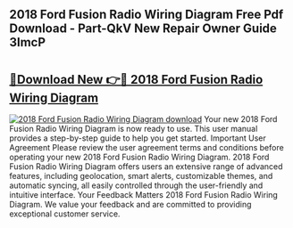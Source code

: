 ## 2018 Ford Fusion Radio Wiring Diagram Free Pdf Download - Part-QkV New Repair Owner Guide 3ImcP

# <h2><a href="http://dfszeu.blite.top/?on=2018+Ford+Fusion+Radio+Wiring+Diagram">🔗Download New 👉🔴 2018 Ford Fusion Radio Wiring Diagram</a></h2>

[![2018 Ford Fusion Radio Wiring Diagram download](https://i.imgur.com/lujVjoI.png)](http://dfszeu.blite.top/?on=2018+Ford+Fusion+Radio+Wiring+Diagram)
Your new 2018 Ford Fusion Radio Wiring Diagram is now ready to use. This user manual provides a step-by-step guide to help you get started. Important User Agreement Please review the user agreement terms and conditions before operating your new 2018 Ford Fusion Radio Wiring Diagram. 2018 Ford Fusion Radio Wiring Diagram offers users an extensive range of advanced features, including geolocation, smart alerts, customizable themes, and automatic syncing, all easily controlled through the user-friendly and intuitive interface. Your Feedback Matters 2018 Ford Fusion Radio Wiring Diagram. We value your feedback and are committed to providing exceptional customer service.
